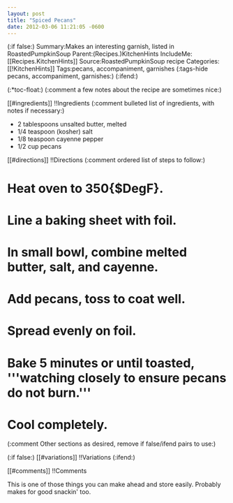 ```yaml
---
layout: post
title: "Spiced Pecans"
date: 2012-03-06 11:21:05 -0600
---
```

(:if false:)
Summary:Makes an interesting garnish, listed in RoastedPumpkinSoup
Parent:(Recipes.)KitchenHints
IncludeMe:[[Recipes.KitchenHints]]
Source:RoastedPumpkinSoup recipe
Categories:[[!KitchenHints]]
Tags:pecans, accompaniment, garnishes
(:tags-hide pecans, accompaniment, garnishes:)
(:ifend:)

(:*toc-float:)
(:comment a few notes about the recipe are sometimes nice:)

[[#ingredients]]
!!Ingredients
(:comment bulleted list of ingredients, with notes if necessary:)
* 2 tablespoons unsalted butter, melted
* 1/4 teaspoon (kosher) salt
* 1/8 teaspoon cayenne pepper
* 1/2 cup pecans


[[#directions]]
!!Directions
(:comment ordered list of steps to follow:)
# Heat oven to 350{$DegF}.
# Line a baking sheet with foil.
# In small bowl, combine melted butter, salt, and cayenne.
# Add pecans, toss to coat well.
# Spread evenly on foil.
# Bake 5 minutes or until toasted, '''watching closely to ensure pecans do not burn.'''
# Cool completely.


(:comment         Other sections as desired, remove if false/ifend pairs  to use:)

(:if false:)
[[#variations]]
!!Variations
(:ifend:)

[[#comments]]
!!Comments

This is one of those things you can make ahead and store easily. Probably makes for good snackin' too.



